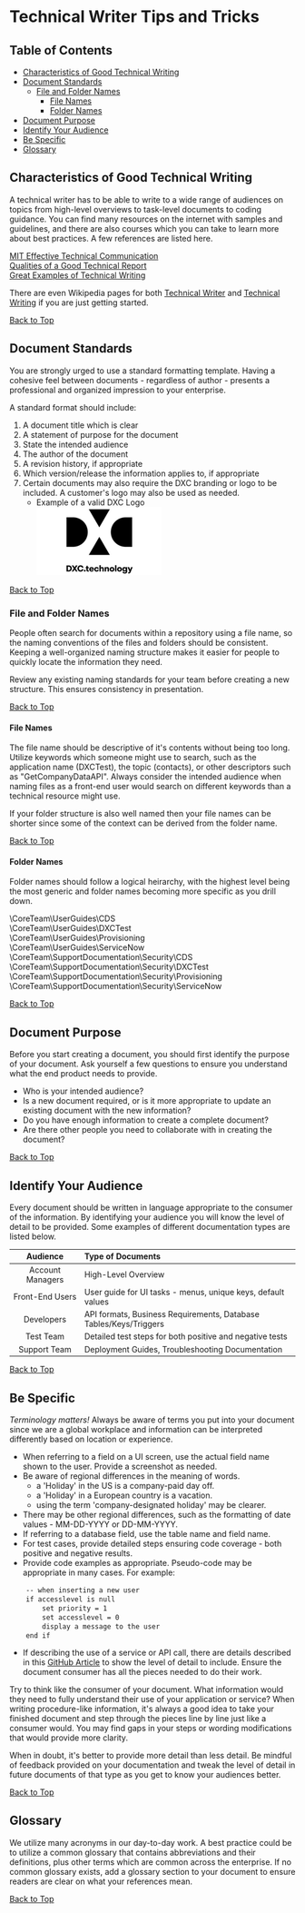 # Technical Writer Tips and Tricks

## Table of Contents
 - [Characteristics of Good Technical Writing](#characteristics-of-good-technical-writing)
 - [Document Standards](#document-standards)
   - [File and Folder Names](#file-and-folder-names)
     - [File Names](#file-names)
     - [Folder Names](#folder-names)
- [Document Purpose](#document-purpose)
- [Identify Your Audience](#identify-your-audience)
- [Be Specific](#be-specific)
- [Glossary](#glossary)

## Characteristics of Good Technical Writing

A technical writer has to be able to write to a wide range of audiences on topics from high-level overviews to task-level documents to coding guidance.  You can find many resources on the internet with samples and guidelines, and there are also courses which you can take to learn more about best practices.  A few references are listed here.

[MIT Effective Technical Communication](http://web.mit.edu/communicate/effective_comm.html "mit.edu")  
[Qualities of a Good Technical Report](https://www.aboutcivil.org/characteristics-of-technical-report-writing.html "AboutCivilEngineering")  
[Great Examples of Technical Writing](http://www.helpscribe.com/2008/12/great-examples-of-technical-writing.html "HelpScribe")

There are even Wikipedia pages for both [Technical Writer](https://en.wikipedia.org/wiki/Technical_writer "Wikipedia") and [Technical Writing](https://en.wikipedia.org/wiki/Technical_writing "Wokipedia") if you are just getting started.

[Back to Top](#top)

## Document Standards

You are strongly urged to use a standard formatting template.  Having a cohesive feel between documents - regardless of author - presents a professional and organized impression to your enterprise.

A standard format should include:
1.  A document title which is clear
2.  A statement of purpose for the document
3.  State the intended audience
4.  The author of the document
5.  A revision history, if appropriate
6.  Which version/release the information applies to, if appropriate
7.  Certain documents may also require the DXC branding or logo to be included.  A customer's logo may also be used as needed.
    * Example of a valid DXC Logo  
  ![alt text](https://github.com/l3ngl3r/MyFirstGitHub/blob/master/dxc-logo.jpg "DXC Logo")

[Back to Top](#top)

### File and Folder Names

People often search for documents within a repository using a file name, so the naming conventions of the files and folders should be consistent.  Keeping a well-organized naming structure makes it easier for people to quickly locate the information they need.

Review any existing naming standards for your team before creating a new structure.  This ensures consistency in presentation.

[Back to Top](#top)

#### File Names

The file name should be descriptive of it's contents without being too long.  Utilize keywords which someone might use to search, such as the application name (DXCTest), the topic (contacts), or other descriptors such as "GetCompanyDataAPI".  Always consider the intended audience when naming files as a front-end user would search on different keywords than a technical resource might use.

If your folder structure is also well named then your file names can be shorter since some of the context can be derived from the folder name.

[Back to Top](#top)

#### Folder Names

Folder names should follow a logical heirarchy, with the highest level being the most generic and folder names becoming more specific as you drill down.

\CoreTeam\UserGuides\CDS  
\CoreTeam\UserGuides\DXCTest    
\CoreTeam\UserGuides\Provisioning    
\CoreTeam\UserGuides\ServiceNow    
\CoreTeam\SupportDocumentation\Security\CDS  
\CoreTeam\SupportDocumentation\Security\DXCTest  
\CoreTeam\SupportDocumentation\Security\Provisioning  
\CoreTeam\SupportDocumentation\Security\ServiceNow  

[Back to Top](#top)

## Document Purpose

Before you start creating a document, you should first identify the purpose of your document.  Ask yourself a few questions to ensure you understand what the end product needs to provide.

  * Who is your intended audience?
  * Is a new document required, or is it more appropriate to update an existing document with the new information?
  * Do you have enough information to create a complete document?
  * Are there other people you need to collaborate with in creating the document?
  
  [Back to Top](#top)

## Identify Your Audience

Every document should be written in language appropriate to the consumer of the information.  By identifying your audience you will know the level of detail to be provided.  Some examples of different documentation types are listed below.

|  Audience| Type of Documents |
|:-----------:|:---------------------------------|
|Account Managers| High-Level Overview|
|Front-End Users | User guide for UI tasks - menus, unique keys, default values|
|Developers| API formats, Business Requirements, Database Tables/Keys/Triggers|
|Test Team| Detailed test steps for both positive and negative tests|
|Support Team| Deployment Guides, Troubleshooting Documentation|

[Back to Top](#top)

## Be Specific

*Terminology matters!*  Always be aware of terms you put into your document since we are a global workplace and information can be interpreted differently based on location or experience. 
   * When referring to a field on a UI screen, use the actual field name shown to the user.  Provide a screenshot as needed.
   * Be aware of regional differences in the meaning of words.
       * a 'Holiday' in the US is a company-paid day off.
       * a 'Holiday' in a European country is a vacation.
       * using the term 'company-designated holiday' may be clearer.
   * There may be other regional differences, such as the formatting of date values - MM-DD-YYYY or DD-MM-YYYY.
   * If referring to a database field, use the table name and field name.
   * For test cases, provide detailed steps ensuring code coverage - both positive and negative results.
   * Provide code examples as appropriate.  Pseudo-code may be appropriate in many cases.  For example:  
   ```
       -- when inserting a new user
       if accesslevel is null
           set priority = 1
           set accesslevel = 0
           display a message to the user
       end if
   ```
   * If describing the use of a service or API call, there are details described in this [GitHub Article](https://gist.github.com/iros/3426278 "GitHub REST API") to show the level of detail to include.  Ensure the document consumer has all the pieces needed to do their work.

Try to think like the consumer of your document.  What information would they need to fully understand their use of your application or service?  When writing procedure-like information, it's always a good idea to take your finished document and step through the pieces line by line just like a consumer would.  You may find gaps in your steps or wording modifications that would provide more clarity.

When in doubt, it's better to provide more detail than less detail.  Be mindful of feedback provided on your documentation and tweak the level of detail in future documents of that type as you get to know your audiences better.

[Back to Top](#top)

## Glossary

We utilize many acronyms in our day-to-day work.  A best practice could be to utilize a common glossary that contains abbreviations and their definitions, plus other terms which are common across the enterprise.  If no common glossary exists, add a glossary section to your document to ensure readers are clear on what your references mean.  

[Back to Top](#top)

